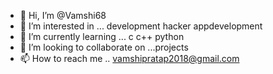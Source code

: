 - 👋 Hi, I’m @Vamshi68
- 👀 I’m interested in ... development hacker appdevelopment
- 🌱 I’m currently learning ... c c++ python 
- 💞️ I’m looking to collaborate on ...projects
- 📫 How to reach me .. vamshipratap2018@gmail.com
<!---
Vamshi68/Vamshi68 is a ✨ special ✨ repository because its `README.md` (this file) appears on your GitHub profile.
You can click the Preview link to take a look at your changes.
--->
